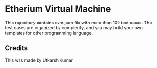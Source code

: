 # Etherium Virtual Machine

This repository contains evm.json file with more than 100 test cases.
The test cases are organized by complexity, and you may build your own templates for other programming language.

## Credits

This was made by Utkarsh Kumar